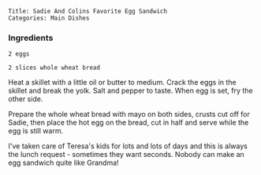 ~~~ recipe-info
Title: Sadie And Colins Favorite Egg Sandwich
Categories: Main Dishes
~~~

### Ingredients
~~~ recipe-ingredients
2 eggs

2 slices whole wheat bread
~~~

Heat a skillet with a little oil or butter to medium. Crack the eggs in the skillet and break the
yolk. Salt and pepper to taste. When egg is set, fry the other side.

Prepare the whole wheat bread with mayo on both sides, crusts cut off for Sadie, then place the hot
egg on the bread, cut in half and serve while the egg is still warm.

I've taken care of Teresa's kids for lots and lots of days and this is always the lunch request \-
sometimes they want seconds. Nobody can make an egg sandwich quite like Grandma!
